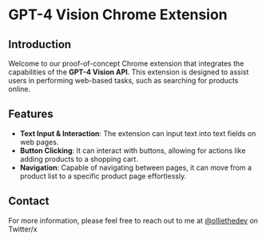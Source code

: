 # GPT-4 Vision Chrome Extension

## Introduction
Welcome to our proof-of-concept Chrome extension that integrates the capabilities of the **GPT-4 Vision API**. This extension is designed to assist users in performing web-based tasks, such as searching for products online.

## Features
- **Text Input & Interaction**: The extension can input text into text fields on web pages.
- **Button Clicking**: It can interact with buttons, allowing for actions like adding products to a shopping cart.
- **Navigation**: Capable of navigating between pages, it can move from a product list to a specific product page effortlessly.


## Contact
For more information, please feel free to reach out to me at [@olliethedev](https://github.com/olliethedev) on Twitter/x
